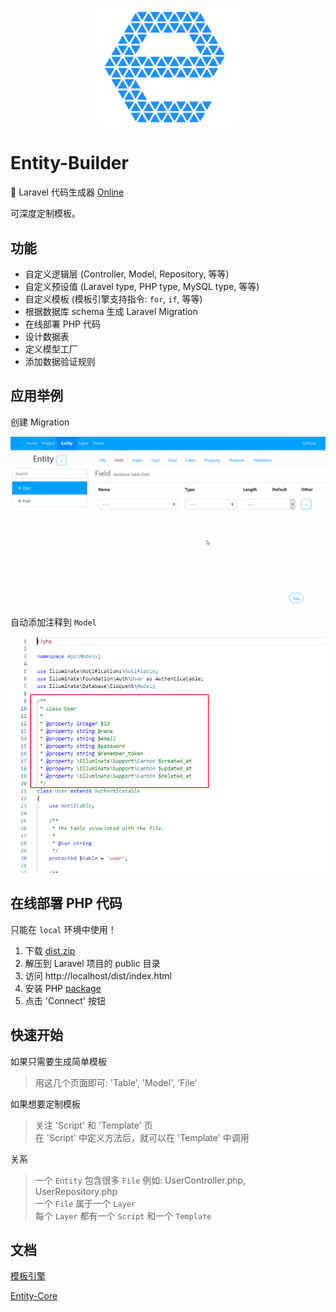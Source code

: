 
<p align="center">
    <img src="public/logo.svg" alt="logo" width="222" />
</p>

# Entity-Builder

:tomato: Laravel 代码生成器 [Online](https://googee.github.io/Entity-Builder/dist)

可深度定制模板。


## 功能

- 自定义逻辑层 (Controller, Model, Repository, 等等)
- 自定义预设值 (Laravel type, PHP type, MySQL type, 等等)
- 自定义模板 (模板引擎支持指令: `for`, `if`, 等等)
- 根据数据库 schema 生成 Laravel Migration
- 在线部署 PHP 代码
- 设计数据表
- 定义模型工厂
- 添加数据验证规则


## 应用举例

创建 Migration

![Table](https://github.com/GooGee/Entity-Builder/raw/gh-pages/image/table.gif)

自动添加注释到 `Model`

![Model](https://github.com/GooGee/Entity-Builder/raw/gh-pages/image/model.png)


## 在线部署 PHP 代码

只能在 `local` 环境中使用！

1. 下载 [dist.zip](https://github.com/GooGee/Entity-Builder/releases)
1. 解压到 Laravel 项目的 public 目录
1. 访问 http://localhost/dist/index.html
1. 安装 PHP [package](https://github.com/GooGee/Entity)
1. 点击 'Connect' 按钮


## 快速开始

如果只需要生成简单模板
> 用这几个页面即可: 'Table', 'Model', 'File'

如果想要定制模板
> 关注 'Script' 和 'Template' 页  
> 在 'Script' 中定义方法后，就可以在 'Template' 中调用  

关系
> 一个 `Entity` 包含很多 `File` 例如: UserController.php, UserRepository.php  
> 一个 `File` 属于一个 `Layer`  
> 每个 `Layer` 都有一个 `Script` 和一个 `Template`  


## 文档

[模板引擎](https://mozilla.github.io/nunjucks/templating.html)

[Entity-Core](https://googee.github.io/Entity-Core/docs/)

